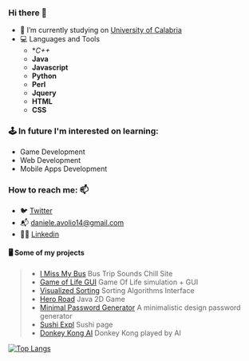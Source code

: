 ### Hi there 👋
* 🔭 I’m currently studying on [University of Calabria](https://informatica.unical.it)
* 💻 Languages and Tools
  - **C++*
  - **Java**
  - **Javascript**
  - **Python**
  - **Perl**
  - **Jquery**
  - **HTML**
  - **CSS**
 

### 🕹️ In future I'm interested on learning:
- Game Development
- Web Development
- Mobile Apps Development

### How to reach me: 📫 
  - :bird: [Twitter](https://twitter.com/avolio_daniele)
  - :mailbox_with_mail: daniele.avolio14@gmail.com
  - 👨‍💼 [Linkedin](https://www.linkedin.com/in/daniele-avolio-465aba145/)
 
#### 🖥 Some of my projects
>- [I Miss My Bus](https://github.com/lovaion/IMissMyBus) Bus Trip Sounds Chill Site
>- [Game of Life GUI](https://github.com/lovaion/GameOfLife-GUI) Game Of Life simulation + GUI
>- [Visualized Sorting](https://github.com/lovaion/VisualizedSorting) Sorting Algorithms Interface
>- [Hero Road](https://github.com/lovaion/Hero-Road-Java) Java 2D Game
>- [Minimal Password Generator](https://github.com/lovaion/MinimalPasswordGenerator) A minimalistic design password generator
>- [Sushi Expl](https://github.com/lovaion/Sushi-Expl) Sushi page 
>- [Donkey Kong AI](https://github.com/lovaion/DonkeyKongAI) Donkey Kong played by AI

[![Top Langs](https://github-readme-stats.vercel.app/api/top-langs/?username=lovaion&show_icons=true&theme=dracula)](https://github.com/anuraghazra/github-readme-stats)



